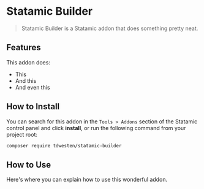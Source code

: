 # Statamic Builder

> Statamic Builder is a Statamic addon that does something pretty neat.

## Features

This addon does:

- This
- And this
- And even this

## How to Install

You can search for this addon in the `Tools > Addons` section of the Statamic control panel and click **install**, or run the following command from your project root:

``` bash
composer require tdwesten/statamic-builder
```

## How to Use

Here's where you can explain how to use this wonderful addon.
